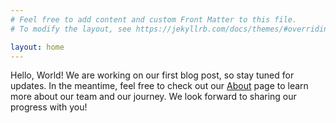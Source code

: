 ```yaml
---
# Feel free to add content and custom Front Matter to this file.
# To modify the layout, see https://jekyllrb.com/docs/themes/#overriding-theme-defaults

layout: home
---
```


Hello, World! We are working on our first blog post, so stay tuned for updates. In the meantime, feel free to check out our [About](/blog/about/) page to learn more about our team and our journey. We look forward to sharing our progress with you!